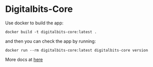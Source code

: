 # Digitalbits-Core 
Use docker to build the app:
```shell
docker build -t digitalbits-core:latest .
```
and then you can check the app by running:
```shell
docker run --rm digitalbits-core:latest digitalbits-core version
```
More docs at [here](/docs/readme.md)
